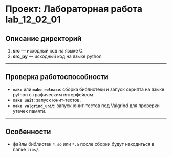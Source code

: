 # Проект: Лабораторная работа lab_12_02_01

## Описание директорий
1. **src** — исходный код на языке C.
2. **src_py** — исходный код на языке python 

---

## Проверка работоспособности
- **`make`** или **`make release`**: сборка библиотеки и запуск скрипта на языке python c графическим интерфейсом.
- **`make unit`**: запуск юнит-тестов.
- **`make valgrind_unit`**: запуск юнит-тестов под Valgrind для проверки утечек памяти.

---

## Особенности
- файлы библиотек `*.so` или `*.a` после сборки будут находиться  в папке `libs/`.

